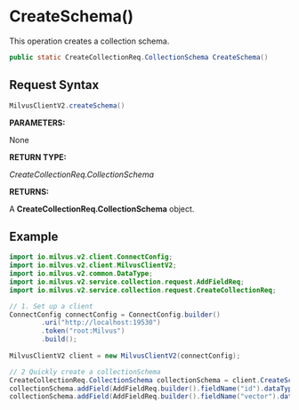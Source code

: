 # CreateSchema()

This operation creates a collection schema.

```java
public static CreateCollectionReq.CollectionSchema CreateSchema()
```

## Request Syntax

```java
MilvusClientV2.createSchema()
```

**PARAMETERS:**

None

**RETURN TYPE:**

*CreateCollectionReq.CollectionSchema*

**RETURNS:**

A **CreateCollectionReq.CollectionSchema** object.

## Example

```java
import io.milvus.v2.client.ConnectConfig;
import io.milvus.v2.client.MilvusClientV2;
import io.milvus.v2.common.DataType;
import io.milvus.v2.service.collection.request.AddFieldReq;
import io.milvus.v2.service.collection.request.CreateCollectionReq;

// 1. Set up a client
ConnectConfig connectConfig = ConnectConfig.builder()
        .uri("http://localhost:19530")
        .token("root:Milvus")
        .build();
        
MilvusClientV2 client = new MilvusClientV2(connectConfig);

// 2 Quickly create a collectionSchema
CreateCollectionReq.CollectionSchema collectionSchema = client.CreateSchema();
collectionSchema.addField(AddFieldReq.builder().fieldName("id").dataType(DataType.Int64).isPrimaryKey(Boolean.TRUE).autoID(Boolean.FALSE).description("id").build());
collectionSchema.addField(AddFieldReq.builder().fieldName("vector").dataType(DataType.FloatVector).dimension(dim).build());
```

